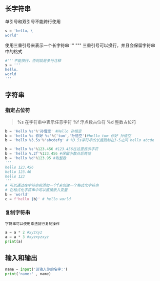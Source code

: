 ## 长字符串

单引号和双引号不能跨行使用
```python
s = 'hello，\
world'
```

使用三重引号来表示一个长字符串 ''' """
三重引号可以换行，并且会保留字符串中的格式
```python
#'''不能换行，否则就是多行注释
s = ''' 
hello，
world
'''
```

## 字符串

### 指定占位符

> %s 在字符串中表示任意字符
> %f 浮点数占位符
> %d 整数占位符

```python
b = 'Hello %s'%'孙悟空' #Hello 孙悟空
b = 'hello %s 你好 %s'%('tom','孙悟空')#hello tom 你好 孙悟空
b = 'hello %3.5s'%'abcdefg' # %3.5s字符串的长度限制在3-5之间 hello abcde

b = 'hello %s'%123.456 #123.456在这里表示字符
b = 'hello %.2f'%123.456 #保留小数点后两位
b = 'hello %d'%123.95 #取整数
'''
hello 123.456
hello 123.46
hello 123
'''
# 可以通过在字符串前添加一个f来创建一个格式化字符串
# 在格式化字符串中可以直接嵌入变量
b = 'world'
c = f'hello {b}' # hello world


```

### 复制字符串

	字符串可以使用乘法就行复制操作
```python
a = a * 2 #xyzxyz
a = a * 3 #xyzxyzxyz
print(a)
```

## 输入和输出
```python
name = input('请输入你的名字:')
print('name:' , name)

```

